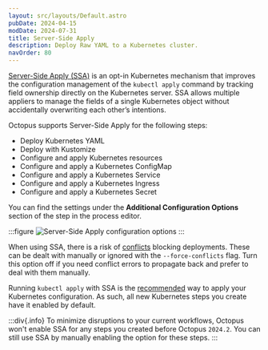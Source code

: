 ```yaml
---
layout: src/layouts/Default.astro
pubDate: 2024-04-15
modDate: 2024-07-31
title: Server-Side Apply
description: Deploy Raw YAML to a Kubernetes cluster.
navOrder: 80
---
```


[Server-Side Apply (SSA)](https://kubernetes.io/docs/reference/using-api/server-side-apply/) is an opt-in Kubernetes mechanism that improves the configuration management of the `kubectl apply` command by tracking field ownership directly on the Kubernetes server.
SSA allows multiple appliers to manage the fields of a single Kubernetes object without accidentally overwriting each other’s intentions.

Octopus supports Server-Side Apply for the following steps:
- Deploy Kubernetes YAML
- Deploy with Kustomize
- Configure and apply Kubernetes resources
- Configure and apply a Kubernetes ConfigMap
- Configure and apply a Kubernetes Service
- Configure and apply a Kubernetes Ingress
- Configure and apply a Kubernetes Secret

You can find the settings under the **Additional Configuration Options** section of the step in the process editor.

:::figure
![Server-Side Apply configuration options](/docs/deployments/kubernetes/server-side-apply/server-side-apply-configuration-options.png)
:::

When using SSA, there is a risk of [conflicts](https://kubernetes.io/docs/reference/using-api/server-side-apply/#conflicts) blocking deployments. These can be dealt with manually or ignored with the `--force-conflicts` flag.
Turn this option off if you need conflict errors to propagate back and prefer to deal with them manually.

Running `kubectl apply` with SSA is the [recommended](https://kubernetes.io/blog/2022/10/20/advanced-server-side-apply/) way to apply your Kubernetes configuration. As such, all new Kubernetes steps you create have it enabled by default.

:::div{.info}
To minimize disruptions to your current workflows, Octopus won't enable SSA for any steps you created before Octopus `2024.2`. You can still use SSA by manually enabling the option for these steps.
:::

